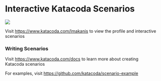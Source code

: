 # Interactive Katacoda Scenarios

[![](http://shields.katacoda.com/katacoda/lmakanis/count.svg)](https://www.katacoda.com/lmakanis "Get your profile on Katacoda.com")

Visit https://www.katacoda.com/lmakanis to view the profile and interactive scenarios

### Writing Scenarios
Visit https://www.katacoda.com/docs to learn more about creating Katacoda scenarios

For examples, visit https://github.com/katacoda/scenario-example
